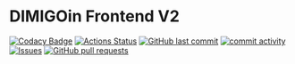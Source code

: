 # DIMIGOin Frontend V2

[![Codacy Badge](https://api.codacy.com/project/badge/Grade/642ae34789ea4dc1b6a415ba01d0184e)](https://app.codacy.com/gh/dimigoin/dimigoin-front-v2?utm_source=github.com&utm_medium=referral&utm_content=dimigoin/dimigoin-front-v2&utm_campaign=Badge_Grade_Dashboard)
[![Actions Status](https://xxx.execute-api.us-west-2.amazonaws.com/production/badge/dimigoin/dimigoin-front-v2)](https://xxx.execute-api.us-west-2.amazonaws.com/production/results/dimigoin/dimigoin-front-v2)
[![GitHub last commit](https://img.shields.io/github/last-commit/google/skia.svg?style=flat)]()
[![commit activity](https://img.shields.io/github/commit-activity/y/dimigoin/dimigoin-front-v2.svg?style=flat-square)](https://github.com/dimigoin/dimigoin-front-v2/commits/master)
[![Issues](https://img.shields.io/github/issues-raw/dimigoin/dimigoin-front-v2.svg?maxAge=25000)](https://github.com/dimigoin/dimigoin-front-v2/issues)
[![GitHub pull requests](https://img.shields.io/github/issues-pr/dimigoin/dimigoin-front-v2.svg?style=flat)](https://github.com/dimigoin/dimigoin-front-v2/pulls)
